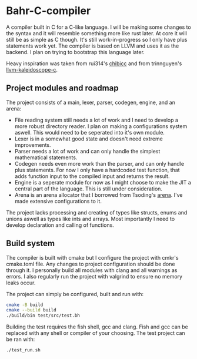 # Bahr-C-compiler
A compiler built in C for a C-like language. I will be making some changes to the syntax and it will resemble something more like rust later. At core it will still be as simple as C though. It's still work-in-progress so I only have plus statements work yet. The compiler is based on LLVM and uses it as the backend. I plan on trying to bootstrap this language later.

Heavy inspiration was taken from rui314's [chibicc](https://github.com/rui314/chibicc) and from trinnguyen's [llvm-kaleidoscope-c](https://github.com/trinnguyen/llvm-kaleidoscope-c).

## Project modules and roadmap
The project consists of a main, lexer, parser, codegen, engine, and an arena:

- File reading system still needs a lot of work and I need to develop a more robust directory reader. I plan on making a configurations system aswell. This would need to be seperated into it's own module.
- Lexer is in a somewhat good state and doesn't need extreme improvements.
- Parser needs a lot of work and can only handle the simplest mathematical statements.
- Codegen needs even more work than the parser, and can only handle plus statements. For now I only have a hardcoded test function, that adds function input to the compiled input and returns the result.
- Engine is a seperate module for now as I might choose to make the JIT a central part of the language. This is still under consideration.
- Arena is an arena allocator that I borrowed from Tsoding's [arena](https://github.com/tsoding/arena). I've made extensive configurations to it.

The project lacks processing and creating of types like structs, enums and unions aswell as types like ints and arrays. Most importantly I need to develop declaration and calling of functions.

## Build system
The compiler is built with cmake but I configure the project with cmkr's cmake.toml file. Any changes to project configuration should be done through it. I personally build all modules with clang and all warnings as errors. I also regularly run the project with valgrind to ensure no memory leaks occur.

The project can simply be configured, built and run with:
```sh
cmake -B build
cmake --build build
./build/bin test/src/test.bh
```
Building the test requires the fish shell, gcc and clang. Fish and gcc can be replaced with any shell or compiler of your choosing. The test project can be ran with:
```sh
./test_run.sh
```
